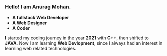 
### Hello! I am Anurag Mohan.
- **A fullstack Web Developer**
- **A Web Designer**
- **A Coder**

**I** started my coding journey in the year **2021** with __C++__, then shifted to __JAVA__. Now I am learning **Web Devlopment**, since I always had an interest in learning web related technologies. 

